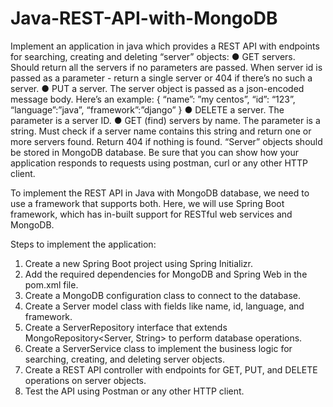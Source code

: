 # Java-REST-API-with-MongoDB
Implement an application in java which provides a REST API with endpoints for searching, creating and deleting “server” objects:
● GET servers. Should return all the servers if no parameters are passed. When server id
is passed as a parameter - return a single server or 404 if there’s no such a server.
● PUT a server. The server object is passed as a json-encoded message body. Here’s an
example:
{
“name”: ”my centos”,
“id”: “123”,
“language”:”java”,
“framework”:”django”
}
● DELETE a server. The parameter is a server ID.
● GET (find) servers by name. The parameter is a string. Must check if a server name
contains this string and return one or more servers found. Return 404 if nothing is found.
“Server” objects should be stored in MongoDB database.
Be sure that you can show how your application responds to requests using postman, curl or
any other HTTP client.

To implement the REST API in Java with MongoDB database, we need to use a framework that supports both. Here, we will use Spring Boot framework, which has in-built support for RESTful web services and MongoDB.

Steps to implement the application:

1. Create a new Spring Boot project using Spring Initializr.
2. Add the required dependencies for MongoDB and Spring Web in the pom.xml file.
3. Create a MongoDB configuration class to connect to the database.
4. Create a Server model class with fields like name, id, language, and framework.
5. Create a ServerRepository interface that extends MongoRepository<Server, String> to perform database operations.
6. Create a ServerService class to implement the business logic for searching, creating, and deleting server objects.
7. Create a REST API controller with endpoints for GET, PUT, and DELETE operations on server objects.
8. Test the API using Postman or any other HTTP client.
